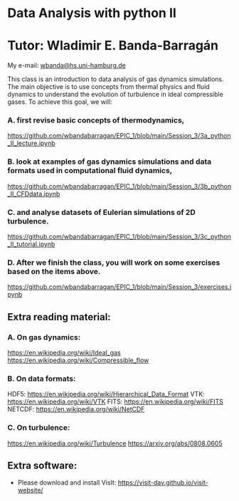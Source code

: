 # Data Analysis with python II

# Tutor: Wladimir E. Banda-Barragán
My e-mail: wbanda@hs.uni-hamburg.de

This class is an introduction to data analysis of gas dynamics simulations. The main objective is to use concepts from thermal physics and fluid dynamics to understand the evolution of turbulence in ideal compressible gases. To achieve this goal, we will:

### A. first revise basic concepts of thermodynamics,
https://github.com/wbandabarragan/EPIC_1/blob/main/Session_3/3a_python_II_lecture.ipynb

### B. look at examples of gas dynamics simulations and data formats used in computational fluid dynamics,
https://github.com/wbandabarragan/EPIC_1/blob/main/Session_3/3b_python_II_CFDdata.ipynb

### C. and analyse datasets of Eulerian simulations of 2D turbulence.
https://github.com/wbandabarragan/EPIC_1/blob/main/Session_3/3c_python_II_tutorial.ipynb

### D. After we finish the class, you will work on some exercises based on the items above.
https://github.com/wbandabarragan/EPIC_1/blob/main/Session_3/exercises.ipynb

## Extra reading material:
### A. On gas dynamics:
https://en.wikipedia.org/wiki/Ideal_gas
https://en.wikipedia.org/wiki/Compressible_flow

### B. On data formats:
HDF5: https://en.wikipedia.org/wiki/Hierarchical_Data_Format
VTK: https://en.wikipedia.org/wiki/VTK
FITS: https://en.wikipedia.org/wiki/FITS
NETCDF: https://en.wikipedia.org/wiki/NetCDF

### C. On turbulence:
https://en.wikipedia.org/wiki/Turbulence
https://arxiv.org/abs/0808.0605

## Extra software:
- Please download and install VisIt: https://visit-dav.github.io/visit-website/
